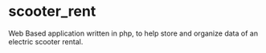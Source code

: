 # scooter_rent

Web Based application written in php, to help store and organize data of an electric scooter rental.
